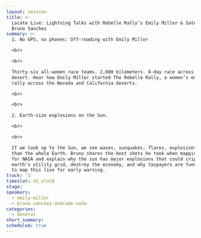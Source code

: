 ```yaml
---
layout: session
title: >-
  Locate Live: Lightning Talks with Rebelle Rally’s Emily Miller & Satellogic's
  Bruno Sanchez
summary: >-
  1. No GPS, no phones: Off-roading with Emily Miller 

  <br>

  <br>

  Thirty-six all-women race teams. 2,000 kilometers. 8-day race across the
  desert. Hear how Emily Miller started The Rebelle Rally, a women’s endurance
  rally across the Nevada and California deserts. 

  <br>

  <br>

  2. Earth-size explosions on the Sun. 

  <br>

  <br>

  If we look up to the Sun, we see waves, sunquakes, flares, explosions - bigger
  than the whole Earth. Bruno shares the best shots he took when mapping the sun
  for NASA and explain why the sun has major explosions that could cripple the
  earth's utility grid, destroy the economy, and why taxpayers are funding NASA
  to map this live for early warning.
track: '1'
timeslot: d1_slot8
stage:
speakers:
  - emily-miller
  - bruno-sánchez-andrade-nuño
categories:
  - General
short_summary: 
scheduled: true
---
```


